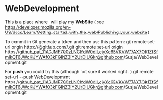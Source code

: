 # WebDevelopment
This is a place where I will play my **WebSite** ( see https://developer.mozilla.org/en-US/docs/Learn/Getting_started_with_the_web/Publishing_your_website )

To commit in Git generate a token and then use this pattern:
git remote set-url origin https://<githubtoken>@github.com/<username>/<repositoryname>.git
git remote set-url origin https://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@github.com/Susja/WebDevelopment.git

For **push** you could try this (although not sure it worked right ..)
git remote set-url --push WebDevelopment  https://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@github.com/Susja/WebDevelopment.git
